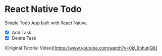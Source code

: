 # React Native Todo

Simple Todo App built with React Native.

- [x] Add Task
- [x] Delete Task

(Original Tutorial Video)[https://www.youtube.com/watch?v=0kL6nhutjQ8]